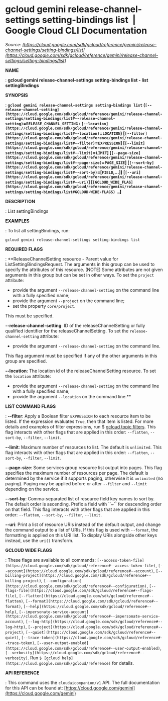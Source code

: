 # gcloud gemini release-channel-settings setting-bindings list  |  Google Cloud CLI Documentation

*Source: [https://cloud.google.com/sdk/gcloud/reference/gemini/release-channel-settings/setting-bindings/list](https://cloud.google.com/sdk/gcloud/reference/gemini/release-channel-settings/setting-bindings/list)*

**NAME**

: **gcloud gemini release-channel-settings setting-bindings list - list settingBindings**

**SYNOPSIS**

: **`gcloud gemini release-channel-settings setting-bindings list` (`[--release-channel-setting](https://cloud.google.com/sdk/gcloud/reference/gemini/release-channel-settings/setting-bindings/list#--release-channel-setting)`=`RELEASE_CHANNEL_SETTING` : `[--location](https://cloud.google.com/sdk/gcloud/reference/gemini/release-channel-settings/setting-bindings/list#--location)`=`LOCATION`) [`[--filter](https://cloud.google.com/sdk/gcloud/reference/gemini/release-channel-settings/setting-bindings/list#--filter)`=`EXPRESSION`] [`[--limit](https://cloud.google.com/sdk/gcloud/reference/gemini/release-channel-settings/setting-bindings/list#--limit)`=`LIMIT`] [`[--page-size](https://cloud.google.com/sdk/gcloud/reference/gemini/release-channel-settings/setting-bindings/list#--page-size)`=`PAGE_SIZE`] [`[--sort-by](https://cloud.google.com/sdk/gcloud/reference/gemini/release-channel-settings/setting-bindings/list#--sort-by)`=[`FIELD`,…]] [`[--uri](https://cloud.google.com/sdk/gcloud/reference/gemini/release-channel-settings/setting-bindings/list#--uri)`] [`[GCLOUD_WIDE_FLAG](https://cloud.google.com/sdk/gcloud/reference/gemini/release-channel-settings/setting-bindings/list#GCLOUD-WIDE-FLAGS) …`]**

**DESCRIPTION**

: List settingBindings

**EXAMPLES**

: To list all settingBindings, run:

```
gcloud gemini release-channel-settings setting-bindings list
```

**REQUIRED FLAGS**

: **ReleaseChannelSetting resource - Parent value for ListSettingBindingsRequest.
The arguments in this group can be used to specify the attributes of this
resource. (NOTE) Some attributes are not given arguments in this group but can
be set in other ways.
To set the `project` attribute:

- provide the argument `--release-channel-setting` on the command line
with a fully specified name;
- provide the argument `--project` on the command line;
- set the property `core/project`.

This must be specified.

**--release-channel-setting**:
ID of the releaseChannelSetting or fully qualified identifier for the
releaseChannelSetting.
To set the `release-channel-setting` attribute:

- provide the argument `--release-channel-setting` on the command line.

This flag argument must be specified if any of the other arguments in this group
are specified.

**--location**:
The location id of the releaseChannelSetting resource.
To set the `location` attribute:

- provide the argument `--release-channel-setting` on the command line
with a fully specified name;
- provide the argument `--location` on the command line.**

**LIST COMMAND FLAGS**

: **--filter**:
Apply a Boolean filter `EXPRESSION` to each resource item
to be listed. If the expression evaluates `True`, then that item is
listed. For more details and examples of filter expressions, run $ [gcloud topic filters](https://cloud.google.com/sdk/gcloud/reference/topic/filters). This flag
interacts with other flags that are applied in this order:
`--flatten`, `--sort-by`, `--filter`,
`--limit`.

**--limit**:
Maximum number of resources to list. The default is `unlimited`. This
flag interacts with other flags that are applied in this order:
`--flatten`, `--sort-by`, `--filter`,
`--limit`.

**--page-size**:
Some services group resource list output into pages. This flag specifies the
maximum number of resources per page. The default is determined by the service
if it supports paging, otherwise it is `unlimited` (no paging).
Paging may be applied before or after `--filter` and
`--limit` depending on the service.

**--sort-by**:
Comma-separated list of resource field key names to sort by. The default order
is ascending. Prefix a field with ``~´´ for descending order on that
field. This flag interacts with other flags that are applied in this order:
`--flatten`, `--sort-by`, `--filter`,
`--limit`.

**--uri**:
Print a list of resource URIs instead of the default output, and change the
command output to a list of URIs. If this flag is used with
`--format`, the formatting is applied on this URI list. To display
URIs alongside other keys instead, use the `uri()` transform.

**GCLOUD WIDE FLAGS**

: These flags are available to all commands: `[--access-token-file](https://cloud.google.com/sdk/gcloud/reference#--access-token-file)`,
`[--account](https://cloud.google.com/sdk/gcloud/reference#--account)`, `[--billing-project](https://cloud.google.com/sdk/gcloud/reference#--billing-project)`,
`[--configuration](https://cloud.google.com/sdk/gcloud/reference#--configuration)`,
`[--flags-file](https://cloud.google.com/sdk/gcloud/reference#--flags-file)`,
`[--flatten](https://cloud.google.com/sdk/gcloud/reference#--flatten)`, `[--format](https://cloud.google.com/sdk/gcloud/reference#--format)`, `[--help](https://cloud.google.com/sdk/gcloud/reference#--help)`, `[--impersonate-service-account](https://cloud.google.com/sdk/gcloud/reference#--impersonate-service-account)`,
`[--log-http](https://cloud.google.com/sdk/gcloud/reference#--log-http)`,
`[--project](https://cloud.google.com/sdk/gcloud/reference#--project)`, `[--quiet](https://cloud.google.com/sdk/gcloud/reference#--quiet)`, `[--trace-token](https://cloud.google.com/sdk/gcloud/reference#--trace-token)`, `[--user-output-enabled](https://cloud.google.com/sdk/gcloud/reference#--user-output-enabled)`,
`[--verbosity](https://cloud.google.com/sdk/gcloud/reference#--verbosity)`.
Run `$ [gcloud help](https://cloud.google.com/sdk/gcloud/reference)` for details.

**API REFERENCE**

: This command uses the `cloudaicompanion/v1` API. The full
documentation for this API can be found at: [https://cloud.google.com/gemini](https://cloud.google.com/gemini)